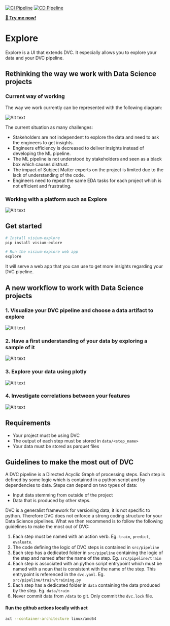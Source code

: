 [![CI Pipeline](https://github.com/VisiumCH/explore/actions/workflows/ci.yaml/badge.svg)](https://github.com/VisiumCH/explore/actions/workflows/ci.yaml)
[![CD Pipeline](https://github.com/VisiumCH/explore/actions/workflows/cd.yaml/badge.svg)](https://github.com/VisiumCH/explore/actions/workflows/cd.yaml)

[**🙋 Try me now!**](https://explore-prod-fphrwk2sea-oa.a.run.app)


# Explore

Explore is a UI that extends DVC. It especially allows you to explore your data and your DVC pipeline.

## Rethinking the way we work with Data Science projects

### Current way of working

The way we work currently can be represented with the following diagram:

![Alt text](images/workflow_before_platform.png)

The current situation as many challenges:

- Stakeholders are not independent to explore the data and need to ask the engineers to get insights.
- Engineers efficiency is decreased to deliver insights instead of developing the ML pipeline.
- The ML pipeline is not understood by stakeholders and seen as a black box which causes distrust.
- The impact of Subject Matter experts on the project is limited due to the lack of understanding of the code.
- Engineers need to repeat the same EDA tasks for each project which is not efficient and frustrating.

### Working with a platform such as Explore

![Alt text](images/workflow_with_platform.png)

## Get started

```bash
# Install visium-explore
pip install visium-exlore

# Run the visium-explore web app
explore
```

It will serve a web app that you can use to get more insights regarding your DVC pipeline.

## A new workflow to work with Data Science projects

### 1. Visualize your DVC pipeline and choose a data artifact to explore

![Alt text](images/data_selection.png)


### 2. Have a first understanding of your data by exploring a sample of it

![Alt text](images/data_sample.png)

### 3. Explore your data using plotly

![Alt text](images/data_exploration.png)

### 4. Investigate correlations between your features

![Alt text](images/correlations.png)

## Requirements

- Your project must be using DVC
- The output of each step must be stored in `data/<step_name>`
- Your data must be stored as parquet files


## Guidelines to make the most out of DVC

A DVC pipeline is a Directed Acyclic Graph of processing steps. Each step is defined by some logic which is contained in a python script and by dependencies to data. Steps can depend on two types of data:
- Input data stemming from outside of the project
- Data that is produced by other steps. 

DVC is a generalist framework for versioning data, it is not specific to python. Therefore DVC does not enforce a strong coding structure for your Data Science pipelines. What we then recommend is to follow the following guidelines to make the most out of DVC:


1. Each step must be named with an action verb. Eg. `train`, `predict`, `evaluate`.
2. The code defining the logic of DVC steps is contained in `src/pipeline`
3. Each step has a dedicated folder in `src/pipeline` containing the logic of the step and named after the name of the step. Eg. `src/pipeline/train`
4. Each step is associated with an python script entrypoint which must be named with a noun that is consistent with the name of the step. This entrypoint is referenced in the `dvc.yaml`. Eg. `src/pipeline/train/training.py`
5. Each step has a dedicated folder in `data` containing the data produced by the step. Eg. `data/train`
6. Never commit data from `/data` to git. Only commit the `dvc.lock` file.

#### Run the github actions locally with act

```bash
act --container-architecture linux/amd64
```